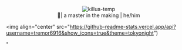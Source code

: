 ### 
<br>
<p align="center">
<img align="center" alt="killua-temp" src="https://raw.githubusercontent.com/tremor6916/tremor6916/main/musashi.gif" style="max-width;100">
<br>
👹| a master in the making | he/him 
</p>

<img align="center" src="https://github-readme-stats.vercel.app/api?username=tremor6916&show_icons=true&theme=tokyonight")

"

<!--
**tremor6916/tremor6916** is a ✨ _special_ ✨ repository because its `README.md` (this file) appears on your GitHub profile.

Here are some ideas to get you started:

- 🔭 I’m currently working on ...
- 🌱 I’m currently learning ...
- 👯 I’m looking to collaborate on ...
- 🤔 I’m looking for help with ...
- 💬 Ask me about ...
- 📫 How to reach me: ...
- 😄 Pronouns: ...
- ⚡ Fun fact: ...
-->

